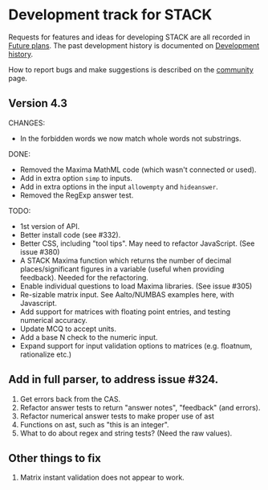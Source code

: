 # Development track for STACK

Requests for features and ideas for developing STACK are all recorded in [Future plans](Future_plans.md). The
past development history is documented on [Development history](Development_history.md).

How to report bugs and make suggestions is described on the [community](../About/Community.md) page.

## Version 4.3

CHANGES:
* In the forbidden words we now match whole words not substrings.

DONE:

* Removed the Maxima MathML code (which wasn't connected or used).
* Add in extra option `simp` to inputs.
* Add in extra options in the input `allowempty` and `hideanswer`.
* Removed the RegExp answer test.

TODO:

* 1st version of API.
* Better install code (see #332).
* Better CSS, including "tool tips".  May need to refactor JavaScript.  (See issue #380)
* A STACK Maxima function which returns the number of decimal places/significant figures in a variable (useful when providing feedback).  Needed for the refactoring.
* Enable individual questions to load Maxima libraries.  (See issue #305)
* Re-sizable matrix input.  See Aalto/NUMBAS examples here, with Javascript.
* Add support for matrices with floating point entries, and testing numerical accuracy.
* Update MCQ to accept units.
* Add a base N check to the numeric input.
* Expand support for input validation options to matrices (e.g. floatnum, rationalize etc.)

## Add in full parser, to address issue #324.

1. Get errors back from the CAS.
2. Refactor answer tests to return "answer notes", "feedback" (and errors).
3. Refactor numerical answer tests to make proper use of ast
  1. Functions on ast, such as "this is an integer".
4. What to do about regex and string tests? (Need the raw values).

## Other things to fix

1. Matrix instant validation does not appear to work.